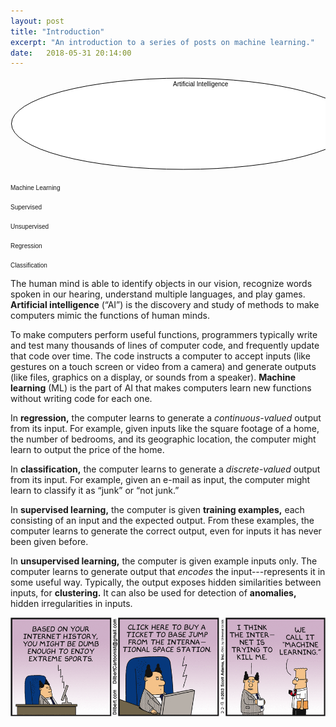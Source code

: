 ```yaml
---
layout: post
title: "Introduction"
excerpt: "An introduction to a series of posts on machine learning."
date:   2018-05-31 20:14:00
---
```

<svg style="width: 555px; height: 150px; cursor: pointer;">
  <style>
    .label { font: 10px sans-serif; }
  </style>
  <ellipse cx="276.5" cy="75" rx="275" ry="73" style="fill:white;stroke:black;stroke-width:1" id="ai-circle"> </ellipse>
  <text x="260" y="15" class="label" id="ai-label"> Artificial Intelligence </text>
  
  <ellipse cx="276.5" cy="75" rx="260" ry="58" style="fill: white; stroke: black; stroke-width: 1;" id="ml-circle"> </ellipse>
  <text x="260" y="30" class="label" id="ml-label"> Machine Learning </text>
  
  <ellipse cx="276.5" cy="47" rx="110" ry="14" style="fill: white; stroke: black; stroke-width: 1;" id="s-circle"> </ellipse>
  <text x="260" y="45" class="label" id="ml-label"> Supervised  </text>
  
  <ellipse cx="276.5" cy="97" rx="110" ry="14" style="fill: white; stroke: black; stroke-width: 1;" id="u-circle"> </ellipse>
  <text x="260" y="95" class="label" id="ml-label"> Unsupervised  </text>
  
  <ellipse cx="143" cy="75" rx="95" ry="29" style="fill: white; stroke: black; stroke-width: 1;" id="r-circle"></ellipse>
  <text x="128" y="60" class="label" id="r-label">Regression</text>
  
  <ellipse cx="411" cy="75" rx="95" ry="29" style="fill: white; stroke: black; stroke-width: 1;" id="c-circle"></ellipse>
  <text x="406" y="60" class="label" id="c-label">Classification</text>
</svg>

The human mind is able to identify objects in our vision, recognize words spoken in our hearing, understand
multiple languages, and play games. <span id="ai-description">**Artificial intelligence** (“AI”) is the discovery and study of methods to
make computers mimic the functions of human minds.</span>

To make computers perform useful functions, programmers typically write and test many thousands of lines of
computer code, and frequently update that code over time. The code instructs a computer to accept inputs (like
gestures on a touch screen or video from a camera) and generate outputs (like files, graphics on a display, or
sounds from a speaker). <span id='ml-description'>**Machine learning** (ML) is the part of AI that makes computers learn new functions
without writing code for each one.</span>

<span id='r-description'>In **regression,** the computer learns to generate a _continuous-valued_ output from its
input.</span> For example, given inputs like the square footage of a home, the number of bedrooms, and its
geographic location, the computer might learn to output the price of the home.

<span id='c-description'>In **classification,** the computer learns to generate a _discrete-valued_ output from
its input.</span> For example, given an e-mail as input, the computer might learn to classify it as “junk” or
“not junk.”

<span id='s-description'>In **supervised learning,** the computer is given
**training examples,** each consisting of an input and the expected
output.</span> From these examples, the computer learns to generate the correct
output, even for inputs it has never been given before.

<span id='u-description'>In **unsupervised learning,** the computer is given
example inputs only. The computer learns to generate output that _encodes_ the
input---represents it in some useful way.</span> Typically, the output exposes
hidden similarities between inputs, for **clustering.** It can also be used for
detection of **anomalies,** hidden irregularities in inputs.

[<img src="/images/dt130202.gif" />](http://dilbert.com/strip/2013-02-02)

<script type="text/javascript">
  var states = {};
  function interact(circle, description) {
    states[circle] = 'normal';
    $(circle).on('click', function () {
      if (states[circle] == 'normal') {
        states[circle] = 'highlighted';
      } else {
        states[circle] = 'normal';
      }
    })
    $(circle).on('mouseover', function () {
      $(description).attr('style', 'background-color: yellow;');
      $(circle).attr('style', "fill:yellow;stroke:black;stroke-width:1");
    });
    $(circle).on('mouseleave', function () {
      if (states[circle] == 'normal') {
        $(description).attr('style', 'background-color: white;');
        $(circle).attr('style', "fill:white;stroke:black;stroke-width:1");
      }
    });
    $(description).on('mouseover', function () {
      if (states[circle] == 'normal') {
        $(description).attr('style', 'background-color: yellow;');
        $(circle).attr('style', "fill:yellow;stroke:black;stroke-width:1");
      }
    });
    $(description).on('mouseleave', function () {
      if (states[circle] == 'normal') {
        $(description).attr('style', 'background-color: white;');
        $(circle).attr('style', "fill:white;stroke:black;stroke-width:1");
      }
    });
  }
  interact("#ai-circle", "#ai-description");
  interact('#ml-circle', '#ml-description');
  interact('#r-circle', '#r-description');
  interact('#c-circle', '#c-description');
  interact('#s-circle', '#s-description');
  interact('#u-circle', '#u-description');
</script>
